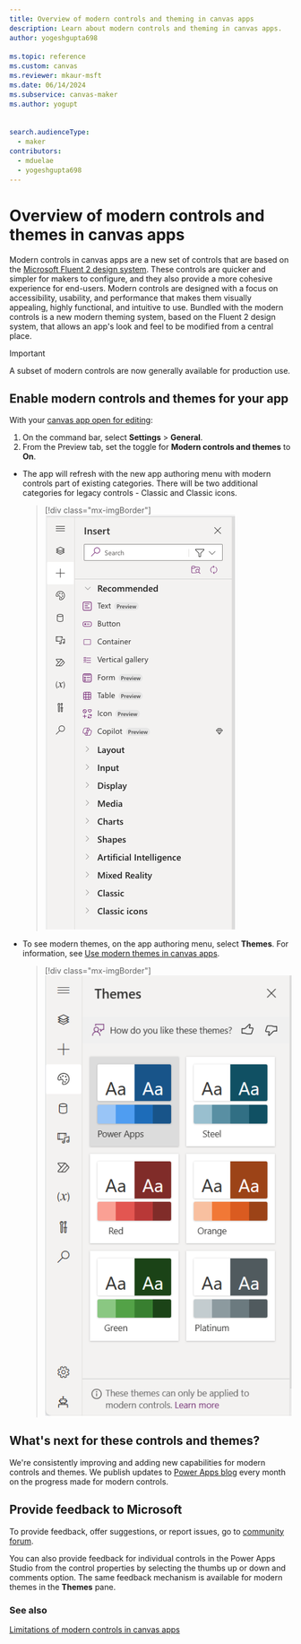```yaml
---
title: Overview of modern controls and theming in canvas apps
description: Learn about modern controls and theming in canvas apps.
author: yogeshgupta698

ms.topic: reference
ms.custom: canvas
ms.reviewer: mkaur-msft
ms.date: 06/14/2024
ms.subservice: canvas-maker
ms.author: yogupt


search.audienceType:
  - maker
contributors:
  - mduelae
  - yogeshgupta698
---
```


# Overview of modern controls and themes in canvas apps

Modern controls in canvas apps are a new set of controls that are based on the [Microsoft Fluent 2 design system](https://fluent2.microsoft.design). These controls are quicker and simpler for makers to configure, and they also provide a more cohesive experience for end-users. Modern controls are designed with a focus on accessibility, usability, and performance that makes them visually appealing, highly functional, and intuitive to use. Bundled with the modern controls is a new modern theming system, based on the Fluent 2 design system, that allows an app's look and feel to be modified from a central place.  


> [!IMPORTANT]
>  A subset of modern controls are now generally available for production use.


## Enable modern controls and themes for your app
With your [canvas app open for editing](../../edit-app.md):
1. On the command bar, select **Settings** > **General**.
2. From the Preview tab, set the toggle for **Modern controls and themes** to **On**.

- The app will refresh with the new app authoring menu with modern controls part of existing categories. There will be two additional categories for legacy controls - Classic and Classic icons.

   > [!div class="mx-imgBorder"]
   > ![List of modern controls](media/modern-controls-list.png)

- To see modern themes, on the app authoring menu, select **Themes**. For information, see [Use modern themes in canvas apps](modern-theming.md).

   > [!div class="mx-imgBorder"]
   > ![Themes pane](media/modern-themes-pane.png)

## What's next for these controls and themes?
We're consistently improving and adding new capabilities for modern controls and themes. We publish updates to [Power Apps blog](https://powerapps.microsoft.com/en-us/blog/) every month on the progress made for modern controls.
  
## Provide feedback to Microsoft

To provide feedback, offer suggestions, or report issues, go to [community forum](https://go.microsoft.com/fwlink/?linkid=2229838).

You can also provide feedback for individual controls in the Power Apps Studio from the control properties by selecting the thumbs up or down and comments option. The same feedback mechanism is available for modern themes in the **Themes** pane. 


### See also
[Limitations of modern controls in canvas apps](limitations-modern-controls.md)




